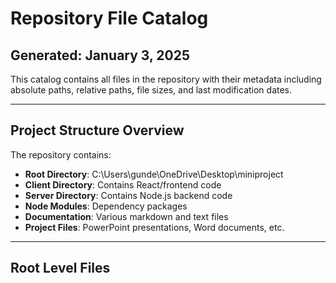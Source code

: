 # Repository File Catalog
## Generated: January 3, 2025

This catalog contains all files in the repository with their metadata including absolute paths, relative paths, file sizes, and last modification dates.

---

## Project Structure Overview

The repository contains:
- **Root Directory**: C:\Users\gunde\OneDrive\Desktop\miniproject
- **Client Directory**: Contains React/frontend code
- **Server Directory**: Contains Node.js backend code
- **Node Modules**: Dependency packages
- **Documentation**: Various markdown and text files
- **Project Files**: PowerPoint presentations, Word documents, etc.

---

## Root Level Files

